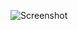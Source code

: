 ![Screenshot](https://raw.githubusercontent.com/Cryakl/Ultimate-RAT-Collection/refs/heads/main/BackconnectRat/Screenshot.png)
